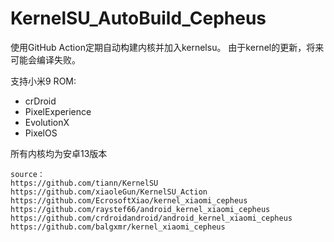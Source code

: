 # KernelSU_AutoBuild_Cepheus

使用GitHub Action定期自动构建内核并加入kernelsu。
由于kernel的更新，将来可能会编译失败。

支持小米9 ROM:
- crDroid 
- PixelExperience  
- EvolutionX 
- PixelOS

所有内核均为安卓13版本


```
source：
https://github.com/tiann/KernelSU
https://github.com/xiaoleGun/KernelSU_Action
https://github.com/EcrosoftXiao/kernel_xiaomi_cepheus
https://github.com/raystef66/android_kernel_xiaomi_cepheus
https://github.com/crdroidandroid/android_kernel_xiaomi_cepheus
https://github.com/balgxmr/kernel_xiaomi_cepheus
```

